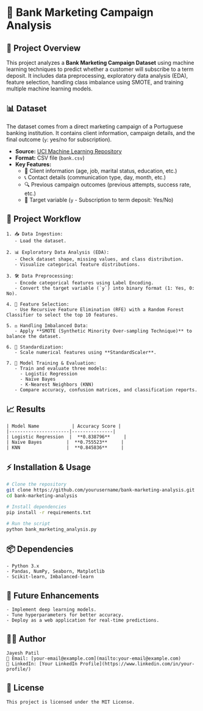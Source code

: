 # 🚀 Bank Marketing Campaign Analysis

## 📌 Project Overview
This project analyzes a **Bank Marketing Campaign Dataset** using machine learning techniques to predict whether a customer will subscribe to a term deposit. It includes data preprocessing, exploratory data analysis (EDA), feature selection, handling class imbalance using SMOTE, and training multiple machine learning models.

## 📊 Dataset
The dataset comes from a direct marketing campaign of a Portuguese banking institution. It contains client information, campaign details, and the final outcome (`y`: yes/no for subscription).

- **Source:** [UCI Machine Learning Repository](https://archive.ics.uci.edu/ml/datasets/Bank+Marketing)
- **Format:** CSV file (`bank.csv`)
- **Key Features:**
  - 🏦 Client information (age, job, marital status, education, etc.)
  - 📞 Contact details (communication type, day, month, etc.)
  - 🔍 Previous campaign outcomes (previous attempts, success rate, etc.)
  - 🎯 Target variable (`y` - Subscription to term deposit: Yes/No)

## 🔄 Project Workflow
```plaintext
1. 📥 Data Ingestion:
   - Load the dataset.

2. 📊 Exploratory Data Analysis (EDA):
   - Check dataset shape, missing values, and class distribution.
   - Visualize categorical feature distributions.

3. 🛠️ Data Preprocessing:
   - Encode categorical features using Label Encoding.
   - Convert the target variable (`y`) into binary format (1: Yes, 0: No).

4. 🎯 Feature Selection:
   - Use Recursive Feature Elimination (RFE) with a Random Forest Classifier to select the top 10 features.

5. ⚖️ Handling Imbalanced Data:
   - Apply **SMOTE (Synthetic Minority Over-sampling Technique)** to balance the dataset.

6. 📏 Standardization:
   - Scale numerical features using **StandardScaler**.

7. 🤖 Model Training & Evaluation:
   - Train and evaluate three models:
     - Logistic Regression
     - Naïve Bayes
     - K-Nearest Neighbors (KNN)
   - Compare accuracy, confusion matrices, and classification reports.
```

## 📈 Results
```plaintext
| Model Name            | Accuracy Score |
|----------------------|---------------|
| Logistic Regression  |  **0.838796**     |
| Naïve Bayes         |  **0.755523**     |
| KNN                 |  **0.845836**     |
```

## ⚡ Installation & Usage
```sh
# Clone the repository
git clone https://github.com/yourusername/bank-marketing-analysis.git
cd bank-marketing-analysis

# Install dependencies
pip install -r requirements.txt

# Run the script
python bank_marketing_analysis.py
```

## 📦 Dependencies
```plaintext
- Python 3.x
- Pandas, NumPy, Seaborn, Matplotlib
- Scikit-learn, Imbalanced-learn
```

## 🚀 Future Enhancements
```plaintext
- Implement deep learning models.
- Tune hyperparameters for better accuracy.
- Deploy as a web application for real-time predictions.
```

## 👨‍💻 Author
```plaintext
Jayesh Patil  
📧 Email: [your-email@example.com](mailto:your-email@example.com)  
🔗 LinkedIn: [Your LinkedIn Profile](https://www.linkedin.com/in/your-profile/)  
```

## 📜 License
```plaintext
This project is licensed under the MIT License.
```


